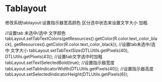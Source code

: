 # Tablayout
修改系统tablayout:设置指示器宽高颜色 区分选中状态来设置文字大小 加粗.

//设置tab 未选中/选中 文字颜色
 tabLayout.setTabTextColors(getResources().getColor(R.color.text_color_black), getResources().getColor(R.color.text_color_black));
 //设置tab未选中/选中 文字大小
tabLayout.setTabTextSize(DTLUtils.getPixels(40), DTLUtils.getPixels(43));
//设置tab文字选中时加粗
tabLayout.setTextSelectedBold(true);
//设置指示器宽度
 tabLayout.setTabIndicatorWidth(DTLUtils.getPixels(40));
 //设置指示器高度
tabLayout.setSelectedIndicatorHeight(DTLUtils.getPixels(6));
